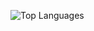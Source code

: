 ![Top Languages](https://github-readme-stats.vercel.app/api/top-langs/?username=delibash&layout=compact)
